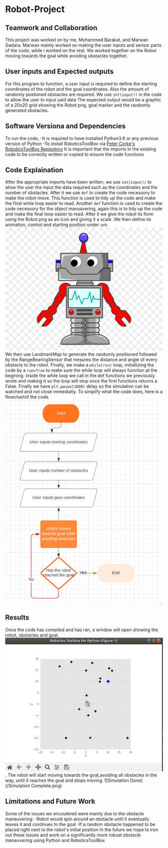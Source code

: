 # Robot-Project
## Teamwork and Collaboration
This project was worked on by me, Mohammed Barakat, and Marwan Gadara.
Marwan mainly worked on making the user inputs and sensor parts of the code, while i worked on the rest. We worked together on the Robot moving towards the goal while avoiding obstacles together.

## User inputs and Expected outputs
For this program to function, a user input is required to define the starting coordinates of the robot and the goal coordinates. Also the amount of randomly postioned obstacles are required. We use `int(input))` in the code to allow the user to input said data
The expected output would be a graphic of a 20x20 grid showing the Robot png, goal marker and the randomly generated obstacles.

## Software Versiona and Dependencies
To run the code, 
-It is required to have installed Python3.6 or any previous version of Python
-To install RoboticsToolBox via [Peter Corke's RoboticsToolBox Repisotory](https://github.com/petercorke/robotics-toolbox-python)
It is important that the imports in the existing code to be correctly written or copied to ensure the code functions

## Code Explaination
After the appropriate imports have been written, we use `int(input))` to allow the user the input the data required such as the coordinates and the number of obstacles. After it we use `def` to create the code necessory to make the robot move. This function is used to tidy up the code and make the final while loop easier to read. Another `def` function is used to create the code necessory for the object manuavering, again this is to tidy up the code and make the final loop easier to read. After it we give the robot its form using the Robot.png as an icon and giving it a scale. We then define its animation, control and starting position under `veh`.
![Robot.png](/Robot.png)
We then use LandmarkMap to generate the randomly positioned followed by the RangeBearingSensor that mesures the distance and angle of every obstacle to the robot.
Finally, we make a `while(run)` loop, initiallizing the code by a `run=True` to make sure the while loop will always function at the begining. Inside the while loop we call in the def functions we previously wrote and making it so the loop will stop once the first functions returns a False.
Finally we have `plt.pause(1000)` delay so the simulation can be watched and not close immediatly.
To simplify what the code does, here is a flowchartof the code.
![flowchart](/flowchart.png).

## Results
Once the code has compiled and has ran, a window will open showing the robot, obstacles and goal.
![Simulation](/Simulation.png). 
The robot will start moving towards the goal,avoiding all obstacles in the way, until it reaches the goal and stops moving.
![Simulation Done](/Simulation Complete.png)

## Limitations and Future Work
Some of the issues we encoutered were mainly due to the obstacle maneuvering:
-Robot would spin around an obstacle until it eventually leaves it and continues to the goal
-If a random obstacle happened to be placed right next to the robot's initial position
In the future we hope to iron out these issues and work on a significantly more robust obstacle maneuvering using Python and RoboticsToolBox


